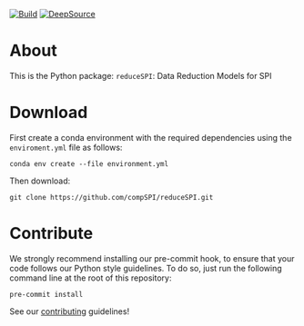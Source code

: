 [![Build](https://github.com/compSPI/reduceSPI/actions/workflows/build.yml/badge.svg)](https://github.com/compSPI/reduceSPI/actions/workflows/build.yml)
[![DeepSource](https://deepsource.io/gh/compSPI/reduceSPI.svg/?label=active+issues&show_trend=true&token=jLUY_liiut7OfeyiBI2ECnc9)](https://deepsource.io/gh/compSPI/reduceSPI/?ref=repository-badge)

# About

This is the Python package: `reduceSPI`: Data Reduction Models for SPI

# Download

First create a conda environment with the required dependencies using the `enviroment.yml` file as follows:

    conda env create --file environment.yml
   
Then download:
   
    git clone https://github.com/compSPI/reduceSPI.git

# Contribute

We strongly recommend installing our pre-commit hook, to ensure that your code
follows our Python style guidelines. To do so, just run the following command line at the root of this repository:

    pre-commit install
    

See our [contributing](https://github.com/compspi/compspi/blob/master/docs/contributing.rst) guidelines!
